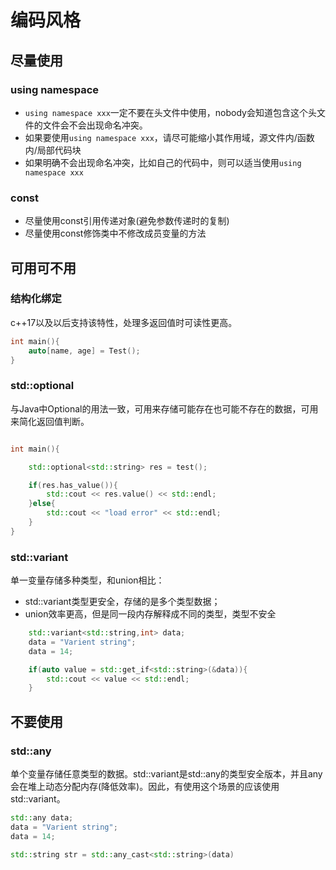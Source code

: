 # 编码风格

## 尽量使用

### using namespace

- `using namespace xxx`一定不要在头文件中使用，nobody会知道包含这个头文件的文件会不会出现命名冲突。
- 如果要使用`using namespace xxx`，请尽可能缩小其作用域，源文件内/函数内/局部代码块
- 如果明确不会出现命名冲突，比如自己的代码中，则可以适当使用`using namespace xxx`

### const

- 尽量使用const引用传递对象(避免参数传递时的复制)
- 尽量使用const修饰类中不修改成员变量的方法


## 可用可不用


### 结构化绑定

c++17以及以后支持该特性，处理多返回值时可读性更高。

```c++
int main(){
    auto[name, age] = Test();
}

```

### std::optional

与Java中Optional的用法一致，可用来存储可能存在也可能不存在的数据，可用来简化返回值判断。

```c++

int main(){

    std::optional<std::string> res = test();

    if(res.has_value()){
        std::cout << res.value() << std::endl;
    }else{
        std::cout << "load error" << std::endl;
    }
}

```

### std::variant

单一变量存储多种类型，和union相比：
- std::variant类型更安全，存储的是多个类型数据；
- union效率更高，但是同一段内存解释成不同的类型，类型不安全

```c++
    std::variant<std::string,int> data;
    data = "Varient string";
    data = 14;

    if(auto value = std::get_if<std::string>(&data)){
        std::cout << value << std::endl;
    }
```

## 不要使用

### std::any

单个变量存储任意类型的数据。std::variant是std::any的类型安全版本，并且any会在堆上动态分配内存(降低效率)。因此，有使用这个场景的应该使用std::variant。

```c++
std::any data;
data = "Varient string";
data = 14;

std::string str = std::any_cast<std::string>(data)

```

